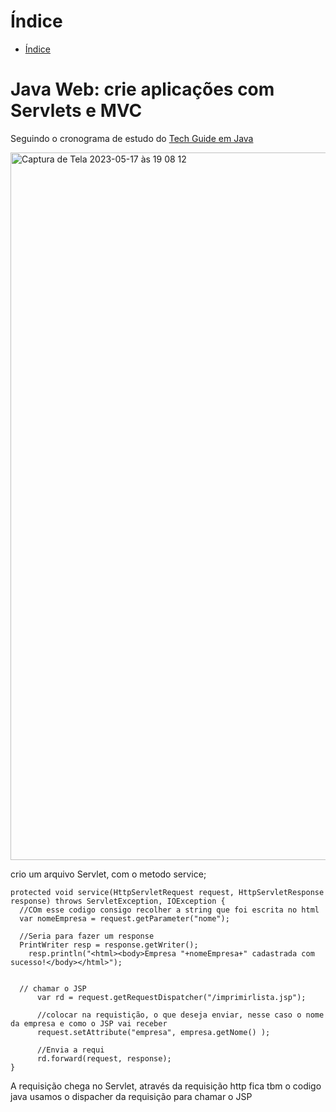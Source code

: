 # Índice 

* [Índice](#índice)


# Java Web: crie aplicações com Servlets e MVC
  
  Seguindo o cronograma de estudo do <a href="https://techguide.sh/pt-BR/path/java/">Tech Guide em Java<a>

  
  
  
  <img width="1132" alt="Captura de Tela 2023-05-17 às 19 08 12" src="https://github.com/ceerqueira/servlet/assets/50030996/c22a95bd-77cc-4865-af32-a390369f99d2">

  crio um arquivo Servlet, com o metodo service; 
  
  ```
  protected void service(HttpServletRequest request, HttpServletResponse response) throws ServletException, IOException {
    //COm esse codigo consigo recolher a string que foi escrita no html
    var nomeEmpresa = request.getParameter("nome");
  
    //Seria para fazer um response
    PrintWriter resp = response.getWriter();
	  resp.println("<html><body>Empresa "+nomeEmpresa+" cadastrada com sucesso!</body></html>");
  
  
  	// chamar o JSP
		var rd = request.getRequestDispatcher("/imprimirlista.jsp");
  
		//colocar na requistição, o que deseja enviar, nesse caso o nome da empresa e como o JSP vai receber
		request.setAttribute("empresa", empresa.getNome() );
		
		//Envia a requi
		rd.forward(request, response);
  }
  
 ```
  
  A requisição chega no Servlet, através da requisição http
  fica tbm o codigo java
  usamos o dispacher da requisição para chamar o JSP
